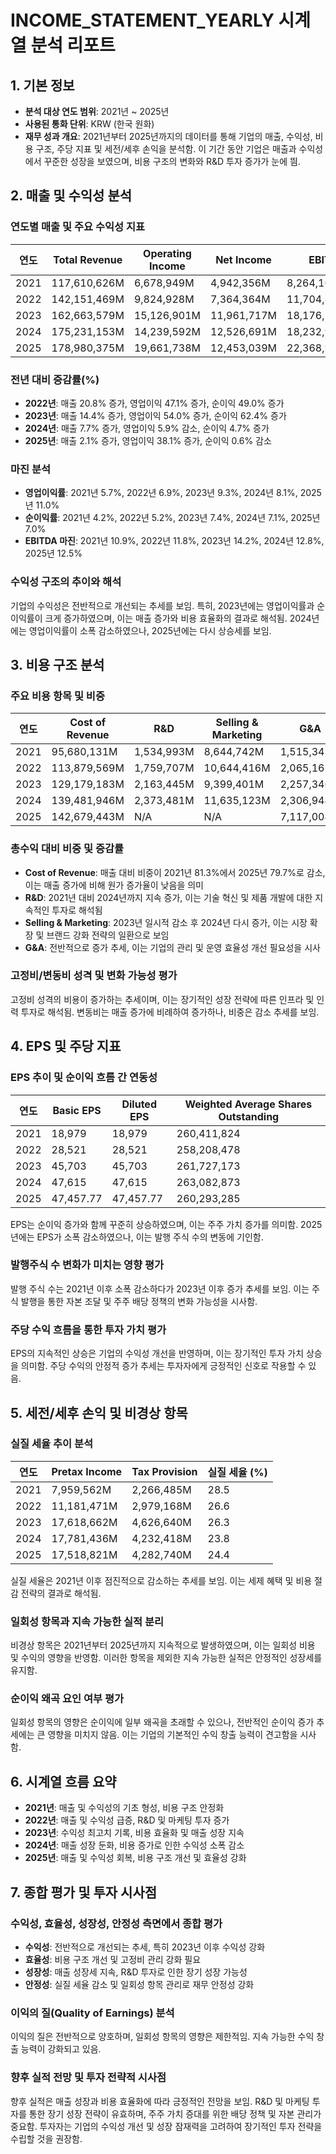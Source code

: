 # INCOME_STATEMENT_YEARLY 시계열 분석 리포트

## 1. 기본 정보

- **분석 대상 연도 범위**: 2021년 ~ 2025년
- **사용된 통화 단위**: KRW (한국 원화)
- **재무 성과 개요**: 2021년부터 2025년까지의 데이터를 통해 기업의 매출, 수익성, 비용 구조, 주당 지표 및 세전/세후 손익을 분석함. 이 기간 동안 기업은 매출과 수익성에서 꾸준한 성장을 보였으며, 비용 구조의 변화와 R&D 투자 증가가 눈에 띔.

## 2. 매출 및 수익성 분석

### 연도별 매출 및 주요 수익성 지표

| 연도 | Total Revenue | Operating Income | Net Income | EBIT | EBITDA | Gross Profit |
|------|---------------|------------------|------------|------|--------|--------------|
| 2021 | 117,610,626M  | 6,678,949M       | 4,942,356M | 8,264,104M | 12,819,841M | 21,930,495M |
| 2022 | 142,151,469M  | 9,824,928M       | 7,364,364M | 11,704,878M | 16,752,500M | 28,271,900M |
| 2023 | 162,663,579M  | 15,126,901M      | 11,961,717M| 18,176,194M | 23,122,689M | 33,484,396M |
| 2024 | 175,231,153M  | 14,239,592M      | 12,526,691M| 18,232,934M | 22,519,940M | 35,749,207M |
| 2025 | 178,980,375M  | 19,661,738M      | 12,453,039M| 22,368,961M | 22,368,961M | 36,300,932M |

### 전년 대비 증감률(%)

- **2022년**: 매출 20.8% 증가, 영업이익 47.1% 증가, 순이익 49.0% 증가
- **2023년**: 매출 14.4% 증가, 영업이익 54.0% 증가, 순이익 62.4% 증가
- **2024년**: 매출 7.7% 증가, 영업이익 5.9% 감소, 순이익 4.7% 증가
- **2025년**: 매출 2.1% 증가, 영업이익 38.1% 증가, 순이익 0.6% 감소

### 마진 분석

- **영업이익률**: 2021년 5.7%, 2022년 6.9%, 2023년 9.3%, 2024년 8.1%, 2025년 11.0%
- **순이익률**: 2021년 4.2%, 2022년 5.2%, 2023년 7.4%, 2024년 7.1%, 2025년 7.0%
- **EBITDA 마진**: 2021년 10.9%, 2022년 11.8%, 2023년 14.2%, 2024년 12.8%, 2025년 12.5%

### 수익성 구조의 추이와 해석

기업의 수익성은 전반적으로 개선되는 추세를 보임. 특히, 2023년에는 영업이익률과 순이익률이 크게 증가하였으며, 이는 매출 증가와 비용 효율화의 결과로 해석됨. 2024년에는 영업이익률이 소폭 감소하였으나, 2025년에는 다시 상승세를 보임.

## 3. 비용 구조 분석

### 주요 비용 항목 및 비중

| 연도 | Cost of Revenue | R&D | Selling & Marketing | G&A |
|------|-----------------|-----|---------------------|-----|
| 2021 | 95,680,131M    | 1,534,993M | 8,644,742M | 1,515,341M |
| 2022 | 113,879,569M   | 1,759,707M | 10,644,416M | 2,065,163M |
| 2023 | 129,179,183M   | 2,163,445M | 9,399,401M | 2,257,340M |
| 2024 | 139,481,946M   | 2,373,481M | 11,635,123M | 2,306,944M |
| 2025 | 142,679,443M   | N/A        | N/A         | 7,117,004M |

### 총수익 대비 비중 및 증감률

- **Cost of Revenue**: 매출 대비 비중이 2021년 81.3%에서 2025년 79.7%로 감소, 이는 매출 증가에 비해 원가 증가율이 낮음을 의미
- **R&D**: 2021년 대비 2024년까지 지속 증가, 이는 기술 혁신 및 제품 개발에 대한 지속적인 투자로 해석됨
- **Selling & Marketing**: 2023년 일시적 감소 후 2024년 다시 증가, 이는 시장 확장 및 브랜드 강화 전략의 일환으로 보임
- **G&A**: 전반적으로 증가 추세, 이는 기업의 관리 및 운영 효율성 개선 필요성을 시사

### 고정비/변동비 성격 및 변화 가능성 평가

고정비 성격의 비용이 증가하는 추세이며, 이는 장기적인 성장 전략에 따른 인프라 및 인력 투자로 해석됨. 변동비는 매출 증가에 비례하여 증가하나, 비중은 감소 추세를 보임.

## 4. EPS 및 주당 지표

### EPS 추이 및 순이익 흐름 간 연동성

| 연도 | Basic EPS | Diluted EPS | Weighted Average Shares Outstanding |
|------|-----------|-------------|-------------------------------------|
| 2021 | 18,979    | 18,979      | 260,411,824                         |
| 2022 | 28,521    | 28,521      | 258,208,478                         |
| 2023 | 45,703    | 45,703      | 261,727,173                         |
| 2024 | 47,615    | 47,615      | 263,082,873                         |
| 2025 | 47,457.77 | 47,457.77   | 260,293,285                         |

EPS는 순이익 증가와 함께 꾸준히 상승하였으며, 이는 주주 가치 증가를 의미함. 2025년에는 EPS가 소폭 감소하였으나, 이는 발행 주식 수의 변동에 기인함.

### 발행주식 수 변화가 미치는 영향 평가

발행 주식 수는 2021년 이후 소폭 감소하다가 2023년 이후 증가 추세를 보임. 이는 주식 발행을 통한 자본 조달 및 주주 배당 정책의 변화 가능성을 시사함.

### 주당 수익 흐름을 통한 투자 가치 평가

EPS의 지속적인 상승은 기업의 수익성 개선을 반영하며, 이는 장기적인 투자 가치 상승을 의미함. 주당 수익의 안정적 증가 추세는 투자자에게 긍정적인 신호로 작용할 수 있음.

## 5. 세전/세후 손익 및 비경상 항목

### 실질 세율 추이 분석

| 연도 | Pretax Income | Tax Provision | 실질 세율 (%) |
|------|---------------|---------------|---------------|
| 2021 | 7,959,562M   | 2,266,485M    | 28.5          |
| 2022 | 11,181,471M  | 2,979,168M    | 26.6          |
| 2023 | 17,618,662M  | 4,626,640M    | 26.3          |
| 2024 | 17,781,436M  | 4,232,418M    | 23.8          |
| 2025 | 17,518,821M  | 4,282,740M    | 24.4          |

실질 세율은 2021년 이후 점진적으로 감소하는 추세를 보임. 이는 세제 혜택 및 비용 절감 전략의 결과로 해석됨.

### 일회성 항목과 지속 가능한 실적 분리

비경상 항목은 2021년부터 2025년까지 지속적으로 발생하였으며, 이는 일회성 비용 및 수익의 영향을 반영함. 이러한 항목을 제외한 지속 가능한 실적은 안정적인 성장세를 유지함.

### 순이익 왜곡 요인 여부 평가

일회성 항목의 영향은 순이익에 일부 왜곡을 초래할 수 있으나, 전반적인 순이익 증가 추세에는 큰 영향을 미치지 않음. 이는 기업의 기본적인 수익 창출 능력이 견고함을 시사함.

## 6. 시계열 흐름 요약

- **2021년**: 매출 및 수익성의 기초 형성, 비용 구조 안정화
- **2022년**: 매출 및 수익성 급증, R&D 및 마케팅 투자 증가
- **2023년**: 수익성 최고치 기록, 비용 효율화 및 매출 성장 지속
- **2024년**: 매출 성장 둔화, 비용 증가로 인한 수익성 소폭 감소
- **2025년**: 매출 및 수익성 회복, 비용 구조 개선 및 효율성 강화

## 7. 종합 평가 및 투자 시사점

### 수익성, 효율성, 성장성, 안정성 측면에서 종합 평가

- **수익성**: 전반적으로 개선되는 추세, 특히 2023년 이후 수익성 강화
- **효율성**: 비용 구조 개선 및 고정비 관리 강화 필요
- **성장성**: 매출 성장세 지속, R&D 투자로 인한 장기 성장 가능성
- **안정성**: 실질 세율 감소 및 일회성 항목 관리로 재무 안정성 강화

### 이익의 질(Quality of Earnings) 분석

이익의 질은 전반적으로 양호하며, 일회성 항목의 영향은 제한적임. 지속 가능한 수익 창출 능력이 강화되고 있음.

### 향후 실적 전망 및 투자 전략적 시사점

향후 실적은 매출 성장과 비용 효율화에 따라 긍정적인 전망을 보임. R&D 및 마케팅 투자를 통한 장기 성장 전략이 유효하며, 주주 가치 증대를 위한 배당 정책 및 자본 관리가 중요함. 투자자는 기업의 수익성 개선 및 성장 잠재력을 고려하여 장기적인 투자 전략을 수립할 것을 권장함.